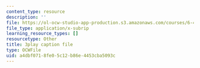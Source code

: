 ```yaml
---
content_type: resource
description: ''
file: https://ol-ocw-studio-app-production.s3.amazonaws.com/courses/6-451-principles-of-digital-communication-ii-spring-2005/a4dbf0718fe05c12b86e4453cba5093c_4HtXKIbiOvI.vtt
file_type: application/x-subrip
learning_resource_types: []
resourcetype: Other
title: 3play caption file
type: OCWFile
uid: a4dbf071-8fe0-5c12-b86e-4453cba5093c
---
```

